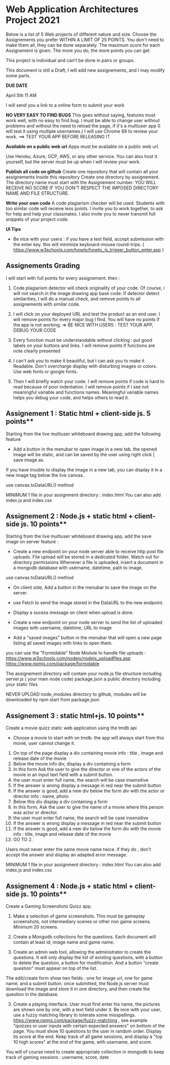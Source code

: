 # Web Application Architectures Project 2021


Below is a list of 5 Web projects of different nature and size. Choose the Assignements you prefer WITHIN A LIMIT OF 25 POINTS. You don't need to make them all, they can be done separately. The maximum score for each Assignement is given. The more you do, the more points you can get.


This project is individual and can't be done in pairs or groups.

This document is still a Draft, I will add new assignements, and I may modify some parts.


**DUE DATE**

April 5th 11 AM

I will send you a link to a online form to submit your work

**NO VERY EASY TO FIND BUGS**
This goes without saying, features must work well, with no easy to find bug. I must be able to change user without problems and without the need to reload the page, if it's a multiuser app  (I will test it using multiple usernames.)
I will use Chrome 89 to review your work.
==> TEST YOUR APP BEFORE RELEASING IT


**Available on a public web url**
Apps must be available on a public web url. 

Use Heroku, Azure, GCP, AWS, or any other service. You can also host it yourself, but the server must be up when I will review your work.



**Publish all code on github**
Create one repository that will contain all your assignements
Inside this repository Create one directory by assignement.
The directory name must start with the Assignement number.
YOU WILL RECEIVE NO SCORE IF YOU DON'T RESPECT THE IMPOSED DIRECTORY NAME AND FILE STRUCTURE.

**Write your own code**
A code plagiarism checker will be used. Students with too similar code will receive less points.
I invite you to work together, to ask for help and help your classmates.
I also invite you to never transmit full snippets of your project code.



**UI Tips**
- Be nice with your users : if you have a text field, accept submission with the enter key. this will minimize keyboard-mouse round-trips.
( https://www.w3schools.com/howto/howto_js_trigger_button_enter.asp )





## Assignements Grading

I will start with full points for every assignement. then : 

1.  Code plagiarism detector will check originality of your code.
Of course, i will not search in the image drawing app base code.
If detector detect similarities, I will do a manual check, and remove points to all assignements with similar code.

2. I will click on your deployed URL and test the product as an end user. I will remove points for every major bug I find.
You will have no points if the app is not working.
=> BE NICE WITH USERS : TEST YOUR APP, DEBUG YOUR CODE

3. Every function must be understandable without clicking : put good labels on your buttons and links. I will remove points if functions are note clearly presented

4. I can't ask you to make it beautiful, but I can ask you to make it Readable. Don't overcharge display with disturbing images or colors. Use web fonts or google fonts.

5. Then I will briefly watch your code. I will remove points if code is hard to read because of poor indentation. I will remove points if I see not meaningful variable and functions names. Meaningful variable names helps you debug your code, and helps others to read it. 


## Assignement 1 : Static html + client-side js. 5 points** 
Starting from the live multiuser whiteboard drawing app, add the following feature

- Add a button in the menubar to open image in a new tab. the opened image will be static, and can be saved by the user using right click | save image as. 

If you have trouble to display the image in a new tab, you can display it in a new image tag below the live canvas.


use canvas.toDataURL() method

MINIMUM 1 file in your assignment directory : 
index.html
You can also add index.js and index.css

## Assignement 2 : Node.js + static html + client-side js. 10 points** 
Starting from the live multiuser whiteboard drawing app, add the save image on server feature :


- Create a new endpoint on your node server able to receive http post file uploads.
File upload will be stored in a dedicated folder. Watch out for directory permissions
Whenever a file is uploaded, insert a document in a mongodb database with username, datetime, path to image.


use canvas.toDataURL() method

- On client side, Add a button in the menubar to save the image on the server.
- use Fetch to send the image stored in the DataURL to the new endpoint.
- Display a sucess message on client when upload is done.


- Create a new endpoint on your node server to send the list of uploaded images with username, datetime, URL to image
- Add a "saved images" button in the menubar that will open a new page listing all saved images with links to open them.


you can use the "Formidable" Node Module to handle file uploads :
https://www.w3schools.com/nodejs/nodejs_uploadfiles.asp
https://www.npmjs.com/package/formidable


The assignement directory will contain your node.js file structure including
server.js ( your main node code)
package.json
a public directory including your static files

NEVER UPLOAD node_modules directory to github, modules will be downloaded by npm start from package.json



## Assignement 3 : static html+js. 10 points** 
Create a movie quizz static web application using the tmdb api

- Choose a movie to start with on tmdb. the app will always start from this movie, user cannot change it.


1. On top of the page display a div containing movie info : title , image and release date of the movie
2. Below the movie info div, display a div containing a form
3. In this form Ask the user to give the director or one of the actors of the movie in an input text field with a submit button.
4. the user must enter full name, the search will be case insensitive
5. If the answer is wrong display a message in red near the submit button 
6. If the answer is good, add a new div below the form div with the actor or director info : name, photo
7. Below this div display a div containing a form
8. In this form, Ask the user to give the name of a movie where this person was actor or director.
4. the user must enter full name, the search will be case insensitive
5. If the answer is wrong display a message in red near the submit button 
6. If the answer is good, add a new div below the form div with the movie info : title, image and release date of the movie
7. GO TO 2.

Users must never enter the same movie name twice. if they do , don't accept the answer and display an adapted error message.



MINIMUM 1 file in your assignment directory : 
index.html
You can also add index.js and index.css

## Assignement 4 : Node.js + static html + client-side js. 10 points** 

Create a Gaming Screenshots Quizz app.

1. Make a selection of game screenshots. This must be gameplay screenshots, not intermediary scenes or other non game screens. Minimum 20 screens.

2. Create a Mongodb collections for the questions. Each document will contain at least id, image name and game name. 

3. Create an admin web tool, allowing the administrator to create the questions. It will only display the list of existing questions, with a button to delete the question, a button for modification. And a button "create question" must appear on top of the list.

The edit/create form show two fields : one for image url, one for game name. and a submit button. once submitted, the Node.js server must download the image and store it in one directory, and then create the question in the database.

3. Create a playing interface. User must first enter his name, the pictures are shown one by one, with a text field under it. Be nice with your user, use a fuzzy matching library to tolerate some misspellings.
https://www.npmjs.com/package/fuzzy-matching , see example "quizzes or user inputs with certain expected answers" on bottom of the page.
You must show 10 questions to the user in random order.
Display its score at the end.
Keep track of all game sessions, and display a "top 10 high scores" at the end of the game, with username, and score.

You will of course need to create appropriate collection in mongodb to keep track of gaming sessions : username, score, date

